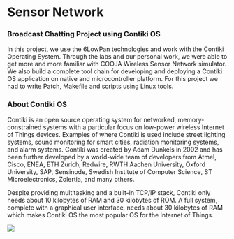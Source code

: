 # Sensor Network

### Broadcast Chatting Project using Contiki OS

In this project, we use the 6LowPan technologies and work with
the Contiki Operating System.
Through the labs and our personal work, we were able to get more and more
familiar with COOJA Wireless Sensor Network simulator.
We also build a complete tool chain for developing and deploying a Contiki
OS application on native and microcontroller platform.
For this project we had to write Patch, Makefile and scripts using
Linux tools.

### About Contiki OS

Contiki is an open source operating system for networked, memory-constrained systems with a particular focus on low-power wireless Internet of Things devices. Examples of where Contiki is used include street lighting systems, sound monitoring for smart cities, radiation monitoring systems, and alarm systems. Contiki was created by Adam Dunkels in 2002 and has been further developed by a world-wide team of developers from Atmel, Cisco, ENEA, ETH Zurich, Redwire, RWTH Aachen University, Oxford University, SAP, Sensinode, Swedish Institute of Computer Science, ST Microelectronics, Zolertia, and many others.

Despite providing multitasking and a built-in TCP/IP stack, Contiki only needs about 10 kilobytes of RAM and 30 kilobytes of ROM. A full system, complete with a graphical user interface, needs about 30 kilobytes of RAM which makes Contiki OS the most popular OS for the Internet of Things.

![](http://1.bp.blogspot.com/-wtl5BQnioFA/VAi2_LMVzgI/AAAAAAAAA7w/iB9WXbUtcg0/s1600/IoT.png "")
